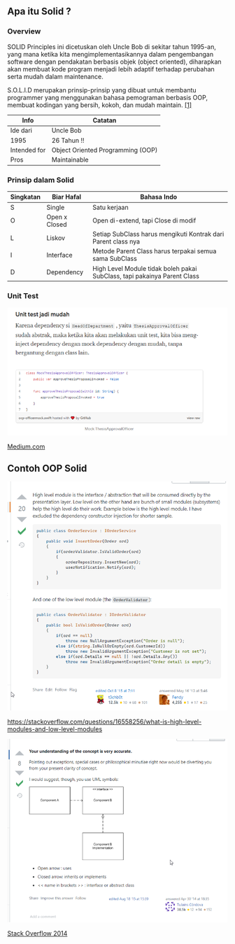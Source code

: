 ## Apa itu Solid ?

### Overview

SOLID Principles ini dicetuskan oleh Uncle Bob di sekitar tahun 1995-an, yang mana ketika kita mengimplementasikannya dalam pengembangan software dengan pendakatan berbasis objek (object oriented), diharapkan akan membuat kode program menjadi lebih adaptif terhadap perubahan serta mudah dalam maintenance.

S.O.L.I.D merupakan prinsip-prinsip yang dibuat untuk membantu programmer yang menggunakan bahasa pemograman berbasis OOP, membuat kodingan yang bersih, kokoh, dan mudah maintain. [[1]](http://himti.budiluhur.ac.id/apa-itu-prinsip-s-o-l-i-d/)



| Info         | Catatan                           |
| ------------ | --------------------------------- |
| Ide dari     | Uncle Bob                         |
| 1995         | 26 Tahun !!                       |
| Intended for | Object Oriented Programming (OOP) |
| Pros         | Maintainable                      |

### Prinsip dalam Solid

| Singkatan | Biar Hafal    | Bahasa Indo                                                              |
| --------- | ------------- | ------------------------------------------------------------------------ |
| S         | Single        | Satu kerjaan                                                             |
| O         | Open x Closed | Open di-extend, tapi Close di modif                                      |
| L         | Liskov        | Setiap SubClass harus mengikuti Kontrak dari Parent class nya            |
| I         | Interface     | Metode Parent Class harus terpakai semua sama SubClass                   |
| D         | Dependency    | High Level Module tidak boleh pakai SubClass, tapi pakainya Parent Class |



### Unit Test

![](img/2021-11-25-15-41-33.png)

[Medium.com](https://medium.com/99ridho/konsep-solid-principle-open-closed-principle-23adb282f4a5)




## Contoh OOP Solid

![](img/2021-11-25-14-06-52.png)

https://stackoverflow.com/questions/16558256/what-is-high-level-modules-and-low-level-modules

![](img/2021-11-25-14-09-15.png)

[Stack Overflow 2014](https://softwareengineering.stackexchange.com/questions/235025/dependency-inversion-principle-understanding-how-both-low-level-components-and)
